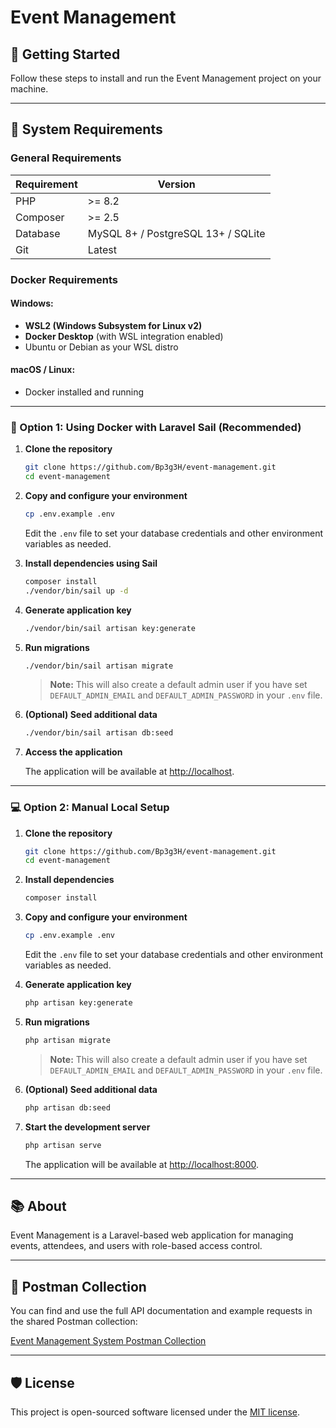 # Event Management

## 🚀 Getting Started

Follow these steps to install and run the Event Management project on your machine.

---

## 🧰 System Requirements

### General Requirements

| Requirement     | Version                                    |
|-----------------|--------------------------------------------|
| PHP             | >= 8.2                                     |
| Composer        | >= 2.5                                     |
| Database        | MySQL 8+ / PostgreSQL 13+ / SQLite         |
| Git             | Latest                                     |

### Docker Requirements

#### Windows:
- **WSL2 (Windows Subsystem for Linux v2)**
- **Docker Desktop** (with WSL integration enabled)
- Ubuntu or Debian as your WSL distro

#### macOS / Linux:
- Docker installed and running

---

### 🐘 Option 1: Using Docker with Laravel Sail (Recommended)

1. **Clone the repository**

    ```sh
    git clone https://github.com/Bp3g3H/event-management.git
    cd event-management
    ```

2. **Copy and configure your environment**

    ```sh
    cp .env.example .env
    ```
    Edit the `.env` file to set your database credentials and other environment variables as needed.

3. **Install dependencies using Sail**

    ```sh
    composer install
    ./vendor/bin/sail up -d
    ```

4. **Generate application key**

    ```sh
    ./vendor/bin/sail artisan key:generate
    ```

5. **Run migrations**

    ```sh
    ./vendor/bin/sail artisan migrate
    ```

    > **Note:** This will also create a default admin user if you have set `DEFAULT_ADMIN_EMAIL` and `DEFAULT_ADMIN_PASSWORD` in your `.env` file.

6. **(Optional) Seed additional data**

    ```sh
    ./vendor/bin/sail artisan db:seed
    ```

7. **Access the application**

    The application will be available at [http://localhost](http://localhost).

---

### 💻 Option 2: Manual Local Setup

1. **Clone the repository**

    ```sh
    git clone https://github.com/Bp3g3H/event-management.git
    cd event-management
    ```

2. **Install dependencies**

    ```sh
    composer install
    ```

3. **Copy and configure your environment**

    ```sh
    cp .env.example .env
    ```
    Edit the `.env` file to set your database credentials and other environment variables as needed.

4. **Generate application key**

    ```sh
    php artisan key:generate
    ```

5. **Run migrations**

    ```sh
    php artisan migrate
    ```

    > **Note:** This will also create a default admin user if you have set `DEFAULT_ADMIN_EMAIL` and `DEFAULT_ADMIN_PASSWORD` in your `.env` file.

6. **(Optional) Seed additional data**

    ```sh
    php artisan db:seed
    ```

7. **Start the development server**

    ```sh
    php artisan serve
    ```

    The application will be available at [http://localhost:8000](http://localhost:8000).

---

## 📚 About

Event Management is a Laravel-based web application for managing events, attendees, and users with role-based access control.

---

## 📑 Postman Collection

You can find and use the full API documentation and example requests in the shared Postman collection:

[Event Management System Postman Collection](https://www.postman.com/test22-5006/workspace/eventmanagementsystem/collection/21046332-9d35c61b-8d72-4aea-9832-a10835068a43?action=share&creator=21046332&active-environment=21046332-eaf2d077-582e-4f39-878d-6b7067e745f4)

---

## 🛡️ License

This project is open-sourced software licensed under the [MIT license](https://opensource.org/licenses/MIT).

